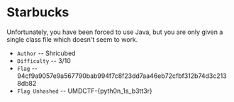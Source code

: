 # Starbucks

Unfortunately, you have been forced to use Java, but you are only given a single class file which doesn't seem to work.

- `Author` -- Shricubed
- `Difficulty` -- 3/10
- `Flag` -- 94cf9a9057e9a567790bab994f7c8f23dd7aa46eb72cfbf312b74d3c2138db82
- `Flag Unhashed` -- UMDCTF-{pyth0n_1s_b3tt3r}
